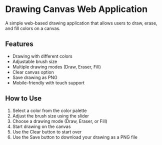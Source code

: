 # Drawing Canvas Web Application

A simple web-based drawing application that allows users to draw, erase, and fill colors on a canvas.

## Features
- Drawing with different colors
- Adjustable brush size
- Multiple drawing modes (Draw, Eraser, Fill)
- Clear canvas option
- Save drawing as PNG
- Mobile-friendly with touch support

## How to Use
1. Select a color from the color palette
2. Adjust the brush size using the slider
3. Choose a drawing mode (Draw, Eraser, or Fill)
4. Start drawing on the canvas
5. Use the Clear button to start over
6. Use the Save button to download your drawing as a PNG file 